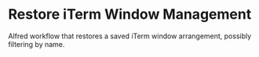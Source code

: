 # Restore iTerm Window Management

Alfred workflow that restores a saved iTerm window arrangement, possibly
filtering by name.
